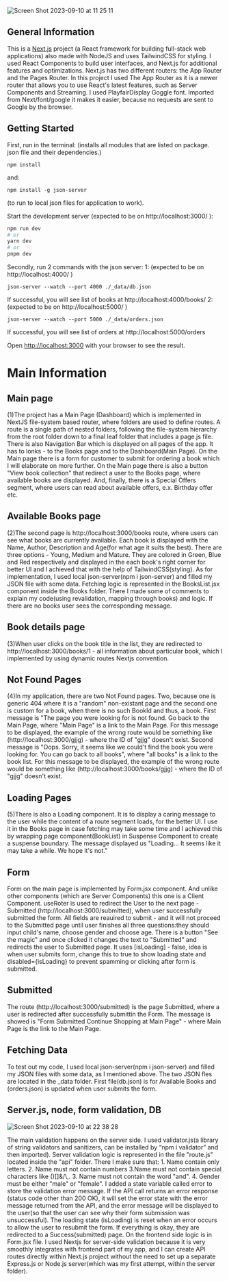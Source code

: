 ![Screen Shot 2023-09-10 at 11 25 11](https://github.com/juliadavydenko/my-best-book/assets/98152890/55938939-30d6-499a-9f50-08ad99c050dc)

## General Information

This is a [Next.js](https://nextjs.org/) project (a React framework for building full-stack web applications) also made with NodeJS and uses TailwindCSS for styling. I used React Components to build user interfaces, and Next.js for additional features and optimizations. Next.js has two different routers: the App Router and the Pages Router. In this project I used The App Router as it is a newer router that allows you to use React's latest features, such as Server Components and Streaming. I used PlayfairDisplay Goggle font. Imported from Next/font/google it makes it easier, because no requests are sent to Google by the browser.

## Getting Started

First, run in the terminal:
(installs all modules that are listed on package. json file and their dependencies.)

```
npm install
```

and:

```
npm install -g json-server
```

(to run to local json files for application to work).

Start the development server (expected to be on http://localhost:3000/ ):

```bash
npm run dev
# or
yarn dev
# or
pnpm dev
```

Secondly, run 2 commands with the json server:
1: (expected to be on http://localhost:4000/ )

```
json-server --watch --port 4000 ./_data/db.json
```

If successful, you will see list of books at http://localhost:4000/books/
2: (expected to be on http://localhost:5000/ )

```
json-server --watch --port 5000 ./_data/orders.json
```

If successful, you will see list of orders at http://localhost:5000/orders

Open [http://localhost:3000](http://localhost:3000) with your browser to see the result.

# Main Information

## Main page

(1)The project has a Main Page (Dashboard) which is implemented in NextJS file-system based router, where folders are used to define routes. A route is a single path of nested folders, following the file-system hierarchy from the root folder down to a final leaf folder that includes a page.js file.
There is also Navigation Bar which is displayed on all pages of the app. It has to lonks - to the Books page and to the Dashboard(Main Page).
On the Main page there is a form for customer to submit for ordering a book which I will elaborate on more further.
On the Main page there is also a button "View book collection" that redirect a user to the Books page, where available books are displayed.
And, finally, there is a Special Offers segment, where users can read about available offers, e.x. Birthday offer etc.

## Available Books page

(2)The second page is http://localhost:3000/books route, where users can see what books are currently available. Each book is displayed with the Name, Author, Description and Age(for what age it suits the best). There are three options - Young, Medium and Mature. They are colored in Green, Blue and Red respectively and displayed in the each book's right corner for better UI and I achieved that with the help of TailwindCSS(styling). As for implementation, I used local json-server(npm i json-server) and filled my JSON file with some data. Fetching logic is represented in the BooksList.jsx component inside the Books folder. There I made some of comments to explain my code(using revalidation, mapping through books) and logic. If there are no books user sees the corresponding message.

## Book details page

(3)When user clicks on the book title in the list, they are redirected to http://localhost:3000/books/1 - all information about particular book, which I implemented by using dynamic routes Nextjs convention.

## Not Found Pages

(4)In my application, there are two Not Found pages. Two, because one is generic 404 where it is a "random" non-existant page and the second one is custom for a book, when there is no such BookId and thus, a book. First message is "The page you were looking for is not found. Go back to the Main Page, where "Main Page" is a link to the Main Page. For this message to be displayed, the example of the wrong route would be something like (http://localhost:3000/gjjg) - where the ID of "gjjg" doesn't exist.
Second message is "Oops. Sorry, it seems like we could't find the book you were looking for. You can go back to all books", where "all books" is a link to the book list. For this message to be displayed, the example of the wrong route would be something like (http://localhost:3000/books/gjjg) - where the ID of "gjjg" doesn't exist.

## Loading Pages

(5)There is also a Loading component. It is to display a caring message to the user while the content of a route segment loads, for the better UI. I use it in the Books page in case fetching may take some time and I achieved this by wrapping page component(BookList) in Suspense Component to create a suspense boundary. The message displayed us "Loading... It seems like it may take a while. We hope it's not."

## Form

Form on the main page is implemented by Form.jsx component. And unlike other components (which are Server Components) this one is a Client Component. useRoter is used to redirect the User to the next page - Submitted (http://localhost:3000/submitted), when user successfully submitted the form. All fields are reauired to submit - and it will not proceed to the Submitted page until user finishes all three questions:they should input child's name, choose gender and choose age. There is a button "See the magic" and once clicked it changes the text to "Submitted" and redirects the user to Submitted page. It uses [isLoading] - false, idea is when user submits form, change this to true to show loading state and disabled={isLoading} to prevent spamming or clicking after form is submitted.

## Submitted

The route (http://localhost:3000/submitted) is the page Submitted, where a user is redirected after successfully submittin the Form. The message is showed is "Form Submitted
Continue Shopping at Main Page" - where Main Page is the link to the Main Page.

## Fetching Data

To test out my code, I used local json-server(npm i json-server) and filled my JSON files with some data, as I mentioned above. The two JSON fles are located in the \_data folder. First file(db.json) is for Available Books and (orders.json) is updated when user submits the form.

## Server.js, node, form validation, DB
![Screen Shot 2023-09-10 at 22 38 28](https://github.com/juliadavydenko/my-best-book/assets/98152890/92c7ba46-9f43-4ab5-993d-6e5ff61b7a65)

The main validation happens on the server side. 
I used validator.js(a library of string validators and sanitizers, can be installed by “npm i validator” and then imported). Server validation logic is represented in the file "route.js" located inside the "api" folder. There I make sure that: 1. Name contain only letters. 2. Name must not contain numbers 3.Name must not contain special characters like ()[]&/\\,. 3. Name must not contain the word "and". 4. Gender must be either "male" or "female". 
I added a state variable called error to store the validation error message. If the API call returns an error response (status code other than 200 OK), it will set the error state with the error message returned from the API, and the error message will be displayed to the user(so that the user can see why their form submission was unsuccessful). The loading state (isLoading) is reset when an error occurs to allow the user to resubmit the form. If everything is okay, they are redirected to a Success(submitted) page. On the frontend side logic is in Form.jsx file. I used Nextjs for server-side validation because it is very smoothly integrates with frontend part of my app, and I can create API routes directly within Next.js project without the need to set up a separate Express.js or Node.js server(which was my first attempt, within the server folder). 

